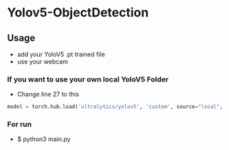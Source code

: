 # Yolov5-ObjectDetection

## Usage
- add your YoloV5 .pt trained file
- use your webcam

### If you want to use your own local YoloV5 Folder 
- Change line 27 to this
```python
model = torch.hub.load('ultralytics/yolov5', 'custom', source="local", path=model_name, force_reload=True)
```

### For run
- $ python3 main.py
